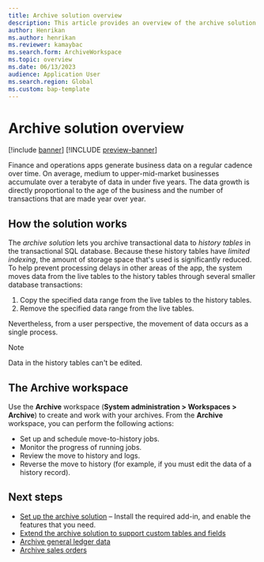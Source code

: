 ```yaml
---
title: Archive solution overview
description: This article provides an overview of the archive solution that you can use to archive different types of records in finance and operations apps.
author: Henrikan
ms.author: henrikan
ms.reviewer: kamaybac
ms.search.form: ArchiveWorkspace
ms.topic: overview
ms.date: 06/13/2023
audience: Application User
ms.search.region: Global
ms.custom: bap-template
---
```


# Archive solution overview

[!include [banner](../includes/banner.md)]
[!INCLUDE [preview-banner](../includes/preview-banner.md)]

<!-- KFM: Update to include info about long term data retention -->

Finance and operations apps generate business data on a regular cadence over time. On average, medium to upper-mid-market businesses accumulate over a terabyte of data in under five years. The data growth is directly proportional to the age of the business and the number of transactions that are made year over year.

## How the solution works

The *archive solution* lets you archive transactional data to *history tables* in the transactional SQL database. Because these history tables have *limited indexing*, the amount of storage space that's used is significantly reduced. To help prevent processing delays in other areas of the app, the system moves data from the live tables to the history tables through several smaller database transactions:

1. Copy the specified data range from the live tables to the history tables.
1. Remove the specified data range from the live tables.

Nevertheless, from a user perspective, the movement of data occurs as a single process.

> [!NOTE]
> Data in the history tables can't be edited.

## The Archive workspace

Use the **Archive** workspace (**System administration \> Workspaces \> Archive**) to create and work with your archives. From the **Archive** workspace, you can perform the following actions:

- Set up and schedule move-to-history jobs.
- Monitor the progress of running jobs.
- Review the move to history and logs.
- Reverse the move to history (for example, if you must edit the data of a history record).

## Next steps

- [Set up the archive solution](archive-setup.md) – Install the required add-in, and enable the features that you need.
- [Extend the archive solution to support custom tables and fields](archive-customizations.md)
- [Archive general ledger data](archive-general-ledger.md)
- [Archive sales orders](archive-sales-orders.md)
